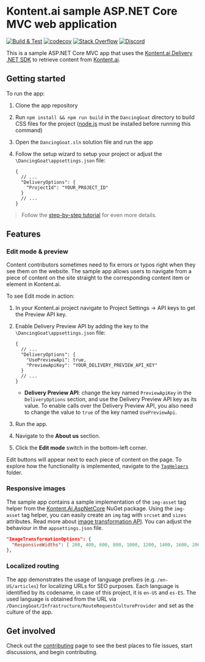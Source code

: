 # Kontent.ai sample ASP.NET Core MVC web application

[![Build & Test](https://github.com/kontent-ai/sample-app-net/actions/workflows/integrate.yml/badge.svg)](https://github.com/kontent-ai/sample-app-net/actions/workflows/integrate.yml)
[![codecov](https://codecov.io/gh/kontent-ai/sample-app-net/branch/master/graph/badge.svg?token=X90Anf22sl)](https://codecov.io/gh/kontent-ai/sample-app-net)
[![Stack Overflow](https://img.shields.io/badge/Stack%20Overflow-ASK%20NOW-FE7A16.svg?logo=stackoverflow&logoColor=white)](https://stackoverflow.com/tags/kontent)
[![Discord](https://img.shields.io/discord/821885171984891914?label=Discord&logo=Discord&logoColor=white)](https://discord.gg/SKCxwPtevJ)

This is a sample ASP.NET Core MVC app that uses the [Kontent.ai Delivery .NET SDK](https://github.com/kontent-ai/delivery-sdk-net) to retrieve content from [Kontent.ai](https://kontent.ai).

## Getting started

To run the app:

1. Clone the app repository
2. Run `npm install && npm run build` in the `DancingGoat` directory to build CSS files for the project ([node.js](https://nodejs.org/) must be installed before running this command)
3. Open the `DancingGoat.sln` solution file and run the app
4. Follow the setup wizard to setup your project or adjust the `\DancingGoat\appsettings.json` file:

   ```jsonc
   {
     // ...
     "DeliveryOptions": {
       "ProjectId": "YOUR_PROJECT_ID"
     }
     // ...
   }
   ```

> Follow the [step-by-step tutorial](https://kontent.ai/learn/tutorials/develop-apps/get-started/run-sample-app?tech=dotnet) for even more details.

## Features

### Edit mode & preview

Content contributors sometimes need to fix errors or typos right when they see them on the website. The sample app allows users to navigate from a piece of content on the site straight to the corresponding content item or element in Kontent.ai.

To see Edit mode in action:

1. In your Kontent.ai project navigate to Project Settings -> API keys to get the Preview API key. 
2. Enable Delivery Preview API by adding the key to the `\DancingGoat\appsettings.json` file:

   ```jsonc
   {
     // ...
     "DeliveryOptions": {
       "UsePreviewApi": true,
       "PreviewApiKey": "YOUR_DELIVERY_PREVIEW_API_KEY"
     }
     // ...
   }
   ```

   - **Delivery Preview API**: change the key named `PreviewApiKey` in the `DeliveryOptions` section, and use the Delivery Preview API key as its value. To enable calls over the Delivery Preview API, you also need to change the value to `true` of the key named `UsePreviewApi`.

3. Run the app.
4. Navigate to the **About us** section.
5. Click the **Edit mode** switch in the bottom-left corner.

Edit buttons will appear next to each piece of content on the page.
To explore how the functionality is implemented, navigate to the [`TagHelpers`](https://github.com/kontent-ai/sample-app-net/tree/master/DancingGoat/TagHelpers) folder.

### Responsive images

The sample app contains a sample implementation of the `img-asset` tag helper from the [Kontent.Ai.AspNetCore](https://www.nuget.org/packages/Kontent.Ai.AspNetCore) NuGet package. Using the `img-asset` tag helper, you can easily create an `img` tag with `srcset` and `sizes` attributes. Read more about [image transformation API](https://kontent.ai/learn/reference/image-transformation).
You can adjust the behaviour in the `appsettings.json` file.

```json
"ImageTransformationOptions": {
  "ResponsiveWidths": [ 200, 400, 600, 800, 1000, 1200, 1400, 1600, 2000, 4000 ]
},
```

### Localized routing

The app demonstrates the usage of language prefixes (e.g. `/en-US/articles`) for localizing URLs for SEO purposes. Each language is identified by its codename, in case of this project, it is `en-US` and `es-ES`.
The used language is obtained from the URL via `/DancingGoat/Infrastructure/RouteRequestCultureProvider` and set as the culture of the app.
## Get involved

Check out the [contributing](CONTRIBUTING.md) page to see the best places to file issues, start discussions, and begin contributing.
